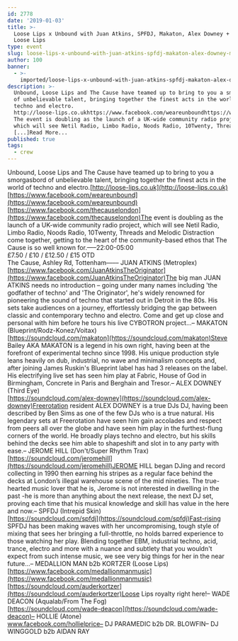 ```yaml
---
id: 2778
date: '2019-01-03'
title: >-
  Loose Lips x Unbound with Juan Atkins, SPFDJ, Makaton, Alex Downey + more... -
  Loose Lips
type: event
slug: loose-lips-x-unbound-with-juan-atkins-spfdj-makaton-alex-downey-more
author: 100
banner:
  - >-
    imported/loose-lips-x-unbound-with-juan-atkins-spfdj-makaton-alex-downey-more/image2778.jpeg
description: >-
  Unbound, Loose Lips and The Cause have teamed up to bring to you a smorgasbord
  of unbelievable talent, bringing together the finest acts in the world of
  techno and electro.
  http://loose-lips.co.ukhttps://www.facebook.com/weareunboundhttps://www.facebook.com/thecauselondon
  The event is doubling as the launch of a UK-wide community radio project,
  which will see Netil Radio, Limbo Radio, Noods Radio, 10Twenty, Threads
  [...]Read More...
published: true
tags:
  - crew
---
```

Unbound, Loose Lips and The Cause have teamed up to bring to you a smorgasbord of unbelievable talent, bringing together the finest acts in the world of techno and electro.[http://loose-lips.co.uk](http://loose-lips.co.uk)  
[https://www.facebook.com/weareunbound](https://www.facebook.com/weareunbound)  
[https://www.facebook.com/thecauselondon](https://www.facebook.com/thecauselondon)The event is doubling as the launch of a UK-wide community radio project, which will see Netil Radio, Limbo Radio, Noods Radio, 10Twenty, Threads and Melodic Distraction come together, getting to the heart of the community-based ethos that The Cause is so well known for.—–22:00-05:00  
£7.50 / £10 / £12.50 / £15 OTD  
The Cause, Ashley Rd, Tottenham—–– JUAN ATKINS (Metroplex)  
[https://www.facebook.com/JuanAtkinsTheOriginator](https://www.facebook.com/JuanAtkinsTheOriginator)The big man JUAN ATKINS needs no introduction – going under many names including 'the godfather of techno' and 'The Originator', he's widely renowned for pioneering the sound of techno that started out in Detroit in the 80s. His sets take audiences on a journey, effortlessly bridging the gap between classic and contemporary techno and electro. Come and get up close and personal with him before he tours his live CYBOTRON project…– MAKATON (Blueprint/Rodz-Konez/Voitax)  
[https://soundcloud.com/makaton](https://soundcloud.com/makaton)Steve Bailey AKA MAKATON is a legend in his own right, having been at the forefront of experimental techno since 1998. His unique production style leans heavily on dub, industrial, no wave and minimalism concepts and, after joining James Ruskin's Blueprint label has had 3 releases on the label. His electrifying live set has seen him play at Fabric, House of God in Birmingham, Concrete in Paris and Berghain and Tresor.– ALEX DOWNEY (Third Eye)  
[https://soundcloud.com/alex-downey](https://soundcloud.com/alex-downey)Freerotation resident ALEX DOWNEY is a true DJs DJ, having been described by Ben Sims as one of the few DJs who is a true natural. His legendary sets at Freerotation have seen him gain accolades and respect from peers all over the globe and have seen him play in the furthest-flung corners of the world. He broadly plays techno and electro, but his skills behind the decks see him able to shapeshift and slot in to any party with ease.– JEROME HILL (Don't/Super Rhythm Trax)  
[https://soundcloud.com/jeromehill](https://soundcloud.com/jeromehill)JEROME HILL began DJing and record collecting in 1990 then earning his stripes as a regular face behind the decks at London’s illegal warehouse scene of the mid nineties. The true-hearted music lover that he is, Jerome is not interested in dwelling in the past -he is more than anything about the next release, the next DJ set, proving each time that his musical knowledge and skill has value in the here and now.– SPFDJ (Intrepid Skin)  
[https://soundcloud.com/spfdj](https://soundcloud.com/spfdj)Fast-rising SPFDJ has been making waves with her uncompromising, tough style of mixing that sees her bringing a full-throttle, no holds barred experience to those watching her play. Blending together EBM, industrial techno, acid, trance, electro and more with a nuance and subtlety that you wouldn't expect from such intense music, we see very big things for her in the near future…– MEDALLION MAN b2b KORTZER (Loose Lips)  
[https://www.facebook.com/medallionmanmusic](https://www.facebook.com/medallionmanmusic)  
[https://soundcloud.com/auderkortzer](https://soundcloud.com/auderkortzer)Loose Lips royalty right here!– WADE DEACON (Aqualab/From The Fog)  
[https://soundcloud.com/wade-deacon](https://soundcloud.com/wade-deacon)– HOLLIE (Atone)  
www.facebook.com/hollielprice– DJ PARAMEDIC b2b DR. BLOWFIN– DJ WINGGOLD b2b AIDAN RAY